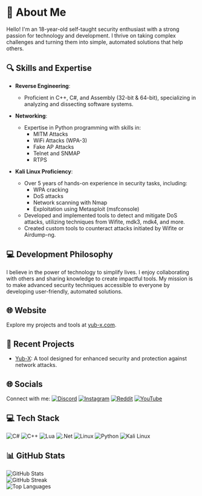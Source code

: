 # 💫 About Me
Hello! I'm an 18-year-old self-taught security enthusiast with a strong passion for technology and development. I thrive on taking complex challenges and turning them into simple, automated solutions that help others.

## 🔍 Skills and Expertise
- **Reverse Engineering**: 
  - Proficient in C++, C#, and Assembly (32-bit & 64-bit), specializing in analyzing and dissecting software systems.

- **Networking**:
  - Expertise in Python programming with skills in:
    - MITM Attacks
    - WiFi Attacks (WPA-3)
    - Fake AP Attacks
    - Telnet and SNMAP
    - RTPS

- **Kali Linux Proficiency**: 
  - Over 5 years of hands-on experience in security tasks, including:
    - WPA cracking
    - DoS attacks
    - Network scanning with Nmap
    - Exploitation using Metasploit (msfconsole)
  - Developed and implemented tools to detect and mitigate DoS attacks, utilizing techniques from Wifite, mdk3, mdk4, and more.
  - Created custom tools to counteract attacks initiated by Wifite or Airdump-ng.

## 💻 Development Philosophy
I believe in the power of technology to simplify lives. I enjoy collaborating with others and sharing knowledge to create impactful tools. My mission is to make advanced security techniques accessible to everyone by developing user-friendly, automated solutions.

## 🌐 Website
Explore my projects and tools at [yub-x.com](https://yub-x.com).

## 🚀 Recent Projects
- [Yub-X](https://github.com/YuB-W/yubx_protect): A tool designed for enhanced security and protection against network attacks.

## 🌐 Socials
Connect with me:
[![Discord](https://img.shields.io/badge/Discord-%237289DA.svg?style=for-the-badge&logo=discord&logoColor=white)](https://discord.gg/WDMFKezSMZ) 
[![Instagram](https://img.shields.io/badge/Instagram-%23E4405F.svg?style=for-the-badge&logo=Instagram&logoColor=white)](https://instagram.com/yub__y) 
[![Reddit](https://img.shields.io/badge/Reddit-%23FF4500.svg?style=for-the-badge&logo=Reddit&logoColor=white)](https://reddit.com/user/YuB-X) 
[![YouTube](https://img.shields.io/badge/YouTube-%23FF0000.svg?style=for-the-badge&logo=YouTube&logoColor=white)](https://youtube.com/@YuB-X) 

## 💻 Tech Stack
![C#](https://img.shields.io/badge/c%23-%23239120.svg?style=for-the-badge&logo=c-sharp&logoColor=white) 
![C++](https://img.shields.io/badge/c++-%2300599C.svg?style=for-the-badge&logo=c%2B%2B&logoColor=white) 
![Lua](https://img.shields.io/badge/lua-%232C2D72.svg?style=for-the-badge&logo=lua&logoColor=white) 
![.Net](https://img.shields.io/badge/.NET-5C2D91?style=for-the-badge&logo=.net&logoColor=white) 
![Linux](https://img.shields.io/badge/Linux-FCC624?style=for-the-badge&logo=linux&logoColor=black) 
![Python](https://img.shields.io/badge/Python-%23239120.svg?style=for-the-badge&logo=python&logoColor=white) 
![Kali Linux](https://img.shields.io/badge/Kali_Linux-557C94?style=for-the-badge&logo=kali-linux&logoColor=white)

## 📊 GitHub Stats
![GitHub Stats](https://github-readme-stats.vercel.app/api?username=YuB-W&theme=dark&hide_border=false&include_all_commits=false&count_private=false)  
![GitHub Streak](https://github-readme-streak-stats.herokuapp.com/?user=YuB-W&theme=dark&hide_border=false)  
![Top Languages](https://github-readme-stats.vercel.app/api/top-langs/?username=YuB-W&theme=dark&hide_border=false&include_all_commits=false&count_private=false&layout=compact)

<!-- Proudly created with GPRM ( https://gprm.itsvg.in ) -->
